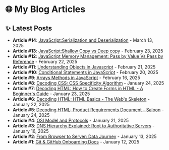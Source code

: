 # 🌐 My Blog Articles

## ✨ Latest Posts
- **Article #14**: [JavaScript:Serialization and Deserialization](https://3raghavk3js.hashnode.dev/javascript-serialization-and-deserialization) - March 13, 2025
- **Article #13**: [JavaScript:Shallow Copy vs Deep copy](https://3raghavk3js.hashnode.dev/shallow-copy-vs-deep-copy) - February 23, 2025
- **Article #12**: [JavaScript Memory Management: Pass by Value Vs Pass by Reference](https://3raghavk3js.hashnode.dev/javascript-memory-management-pass-by-value-pass-by-reference) - February 22, 2025
- **Article #11**: [Understanding Objects in Javascript](https://3raghavk3js.hashnode.dev/understanding-objects-in-javascript) - February 21, 2025
- **Article #10**: [Conditional Statements in JavaScript](https://3raghavk3js.hashnode.dev/control-flow-in-javascript-if-else-and-switch-explained) - February 20, 2025
- **Article #9**: [Arrays Methods in JavaScript](https://3raghavk3js.hashnode.dev/arrays-methods-in-javascript) - February 16, 2025
- **Article #8**: [Decoding CSS: CSS Specificity Algorithm](https://decoding-css.hashnode.dev/css-specificity-algorithm) - January 24, 2025
- **Article #7**: [Decoding HTML: How to Create Forms in HTML - A Beginner's Guide](https://decoding-html.hashnode.dev/how-to-create-forms-in-html-a-beginners-guide) - January 23, 2025
- **Article #6**: [Decoding HTML: HTML Basics - The Web's Skeleton](https://decoding-html.hashnode.dev/html-basics-the-webs-skeleton) - January 22, 2025
- **Article #5**: [Decoding HTML: Product Requirements Document - Saloon](https://decoding-html.hashnode.dev/product-requirements-document-saloon) - January 24, 2025
- **Article #4**: [OSI Model and Protocols](https://xyzzzzz.hashnode.dev/osi-model-and-protocols) - January 21, 2025
- **Article #3**: [DNS Hierarchy Explained: Root to Authoritative Servers](https://dns-hierarchy-explained.hashnode.dev/dns-hierarchy-explained-root-to-authoritative-severs) - January 16, 2025
- **Article #2**: [From Browser to Server: Data Journey](https://from-browser-to-server-data-journey.hashnode.dev/from-browser-to-server-data-journey) - January 13, 2025
- **Article #1**: [Git & GitHub Onboarding Docs](https://3raghavk3.hashnode.dev/git-github-onboarding-docs) - January 12, 2025
